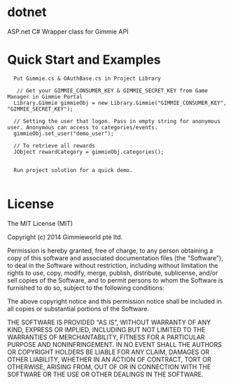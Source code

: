 dotnet
======

ASP.net C# Wrapper class for Gimmie API

# Quick Start and Examples

```
  Put Gimmie.cs & OAuthBase.cs in Project Library 
  
   // Get your GIMMIE_CONSUMER_KEY & GIMMIE_SECRET_KEY from Game Manager in Gimmie Portal
  Library.Gimmie gimmieObj = new Library.Gimmie("GIMMIE_CONSUMER_KEY", "GIMMIE_SECRET_KEY");
  
  // Setting the user that logon. Pass in empty string for anonymous user. Anonymous can access to categories/events.
  gimmieObj.set_user("demo_user");
  
  // To retrieve all rewards
  JObject rewardCategory = gimmieObj.categories();
  
  
  Run project solution for a quick demo. 
    
```

# License
The MIT License (MIT)

Copyright (c) 2014 Gimmieworld pte ltd.

Permission is hereby granted, free of charge, to any person obtaining a copy
of this software and associated documentation files (the "Software"), to deal
in the Software without restriction, including without limitation the rights
to use, copy, modify, merge, publish, distribute, sublicense, and/or sell
copies of the Software, and to permit persons to whom the Software is
furnished to do so, subject to the following conditions:

The above copyright notice and this permission notice shall be included in all
copies or substantial portions of the Software.

THE SOFTWARE IS PROVIDED "AS IS", WITHOUT WARRANTY OF ANY KIND, EXPRESS OR
IMPLIED, INCLUDING BUT NOT LIMITED TO THE WARRANTIES OF MERCHANTABILITY,
FITNESS FOR A PARTICULAR PURPOSE AND NONINFRINGEMENT. IN NO EVENT SHALL THE
AUTHORS OR COPYRIGHT HOLDERS BE LIABLE FOR ANY CLAIM, DAMAGES OR OTHER
LIABILITY, WHETHER IN AN ACTION OF CONTRACT, TORT OR OTHERWISE, ARISING FROM,
OUT OF OR IN CONNECTION WITH THE SOFTWARE OR THE USE OR OTHER DEALINGS IN THE
SOFTWARE.